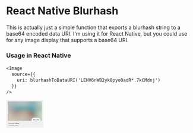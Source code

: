 # React Native Blurhash

This is actually just a simple function that exports a blurhash string to a base64 encoded data URI. I'm using it for React Native, but you could use for any image display that supports a base64 URI.


### Usage in React Native

```tsx
<Image 
  source={{
    uri: blurhashToDataURI('LEHV6nWB2yk8pyo0adR*.7kCMdnj')
  }}
/>
```


<img alt="Blurhash Card Example" src="card-image.png" width="100" />
